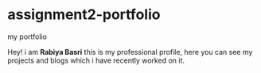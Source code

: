 # assignment2-portfolio

 my portfolio

 Hey! i am **Rabiya Basri** this is my professional profile, here you can see my projects  and blogs which i have recently worked on it.

 
